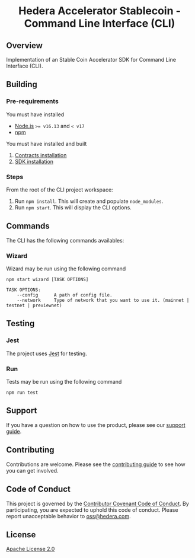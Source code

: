<div align="center">

# Hedera Accelerator Stablecoin - Command Line Interface (CLI)

</div>

## Overview

Implementation of an Stable Coin Accelerator SDK for Command Line Interface (CLI).

## Building

### Pre-requirements

You must have installed

- [Node.js](https://nodejs.org/) `>= v16.13` and `< v17`
- [npm](https://www.npmjs.com/)

You must have installed and built

1. [Contracts installation](https://github.com/hashgraph/hedera-accelerator-stablecoin/blob/main/contracts/README.md#installation)
2. [SDK installation](https://github.com/hashgraph/hedera-accelerator-stablecoin/blob/main/sdk/README.md#installation)

### Steps

From the root of the CLI project workspace:

1. Run `npm install`. This will create and populate `node_modules`.
2. Run `npm start`. This will display the CLI options.

## Commands

The CLI has the following commands availables:

### Wizard

Wizard may be run using the following command

```
npm start wizard [TASK OPTIONS]

TASK OPTIONS:
    --config      A path of config file.
    --network     Type of network that you want to use it. (mainnet | testnet | previewnet)
```

## Testing

### Jest

The project uses [Jest](https://jestjs.io/es-ES/) for testing.

### Run

Tests may be run using the following command

```shell
npm run test
```

## Support

If you have a question on how to use the product, please see our
[support guide](https://github.com/hashgraph/.github/blob/main/SUPPORT.md).

## Contributing

Contributions are welcome. Please see the
[contributing guide](https://github.com/hashgraph/.github/blob/main/CONTRIBUTING.md)
to see how you can get involved.

## Code of Conduct

This project is governed by the
[Contributor Covenant Code of Conduct](https://github.com/hashgraph/.github/blob/main/CODE_OF_CONDUCT.md). By
participating, you are expected to uphold this code of conduct. Please report unacceptable behavior
to [oss@hedera.com](mailto:oss@hedera.com).

## License

[Apache License 2.0](LICENSE)
